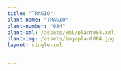 ```yaml
---
title: "TRAGIO"
plant-name: "TRAGIO"
plant-number: "084"
plant-xml: /assets/xml/plant084.xml
plant-img: /assets/img/plant084.jpg
layout: single-xml


---
```

